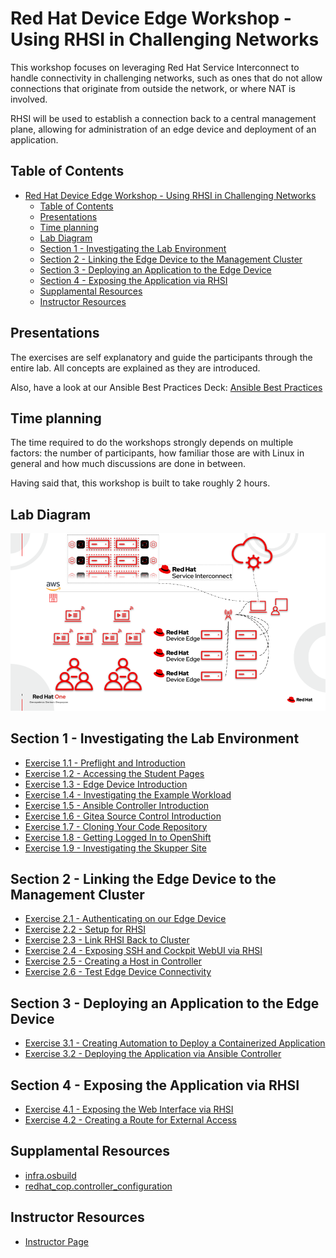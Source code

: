 # Red Hat Device Edge Workshop - Using RHSI in Challenging Networks

This workshop focuses on leveraging Red Hat Service Interconnect to handle connectivity in challenging networks, such as ones that do not allow connections that originate from outside the network, or where NAT is involved.

RHSI will be used to establish a connection back to a central management plane, allowing for administration of an edge device and deployment of an application.

## Table of Contents

- [Red Hat Device Edge Workshop - Using RHSI in Challenging Networks](#red-hat-device-edge-workshop---using-rhsi-in-challenging-networks)
  - [Table of Contents](#table-of-contents)
  - [Presentations](#presentations)
  - [Time planning](#time-planning)
  - [Lab Diagram](#lab-diagram)
  - [Section 1 - Investigating the Lab Environment](#section-1---investigating-the-lab-environment)
  - [Section 2 - Linking the Edge Device to the Management Cluster](#section-2---linking-the-edge-device-to-the-management-cluster)
  - [Section 3 - Deploying an Application to the Edge Device](#section-3---deploying-an-application-to-the-edge-device)
  - [Section 4 - Exposing the Application via RHSI](#section-4---exposing-the-application-via-rhsi)
  - [Supplamental Resources](#supplamental-resources)
  - [Instructor Resources](#instructor-resources)

## Presentations

The exercises are self explanatory and guide the participants through the entire lab. All concepts are explained as they are introduced.

Also, have a look at our Ansible Best Practices Deck:
[Ansible Best Practices](../../decks/ansible_best_practices.pdf)

## Time planning

The time required to do the workshops strongly depends on multiple factors: the number of participants, how familiar those are with Linux in general and how much discussions are done in between.

Having said that, this workshop is built to take roughly 2 hours.

## Lab Diagram

![Lab Diagram](images/architecture.png)

## Section 1 - Investigating the Lab Environment

* [Exercise 1.1 - Preflight and Introduction](1.1-preflight)
* [Exercise 1.2 - Accessing the Student Pages](1.2-student-pages)
* [Exercise 1.3 - Edge Device Introduction](1.3-edge-device-intro)
* [Exercise 1.4 - Investigating the Example Workload](1.4-application-intro)
* [Exercise 1.5 - Ansible Controller Introduction](1.5-controller-intro)
* [Exercise 1.6 - Gitea Source Control Introduction](1.6-gitea-intro)
* [Exercise 1.7 - Cloning Your Code Repository](1.7-coding-intro)
* [Exercise 1.8 - Getting Logged In to OpenShift](1.8-ocp-login)
* [Exercise 1.9 - Investigating the Skupper Site](1.9-rhsi-intro)

## Section 2 - Linking the Edge Device to the Management Cluster
* [Exercise 2.1 - Authenticating on our Edge Device](2.1-oc-auth)
* [Exercise 2.2 - Setup for RHSI](2.2-setup-for-rhsi)
* [Exercise 2.3 - Link RHSI Back to Cluster](2.3-link-rhsi)
* [Exercise 2.4 - Exposing SSH and Cockpit WebUI via RHSI](2.4-expose-ssh-cockpit)
* [Exercise 2.5 - Creating a Host in Controller](2.5-controller-host)
* [Exercise 2.6 - Test Edge Device Connectivity](2.6-test-connectivity)

## Section 3 - Deploying an Application to the Edge Device
* [Exercise 3.1 - Creating Automation to Deploy a Containerized Application](3.1-containerized-app-automation)
* [Exercise 3.2 - Deploying the Application via Ansible Controller](3.2-deploying-the-app)

## Section 4 - Exposing the Application via RHSI
* [Exercise 4.1 - Exposing the Web Interface via RHSI](4.1-expose-app-webui)
* [Exercise 4.2 - Creating a Route for External Access](4.2-create-route-for-app-webui)

## Supplamental Resources
* [infra.osbuild](https://github.com/redhat-cop/infra.osbuild)
* [redhat_cop.controller_configuration](https://github.com/redhat-cop/controller_configuration)

## Instructor Resources
* [Instructor Page](instructor)